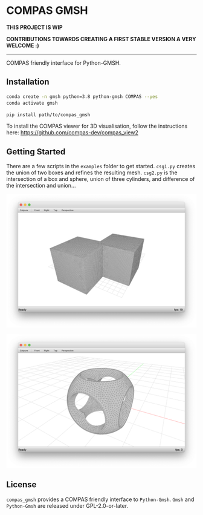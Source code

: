 # COMPAS GMSH

**THIS PROJECT IS WIP**

**CONTRIBUTIONS TOWARDS CREATING A FIRST STABLE VERSION A VERY WELCOME :)**

----

COMPAS friendly interface for Python-GMSH.

## Installation

```bash
conda create -n gmsh python=3.8 python-gmsh COMPAS --yes
conda activate gmsh
```

```bash
pip install path/to/compas_gmsh
```

To install the COMPAS viewer for 3D visualisation, follow the instructions here:
<https://github.com/compas-dev/compas_view2>

## Getting Started

There are a few scripts in the `examples` folder to get started.
`csg1.py` creates the union of two boxes and refines the resulting mesh.
`csg2.py` is the intersection of a box and sphere, union of three cylinders, and difference of the intersection and union...

![CSG1](docs/_images/csg1.png)

![CSG2](docs/_images/csg2.png)

## License

`compas_gmsh` provides a COMPAS friendly interface to `Python-Gmsh`.
`Gmsh` and `Python-Gmsh` are released under GPL-2.0-or-later.
